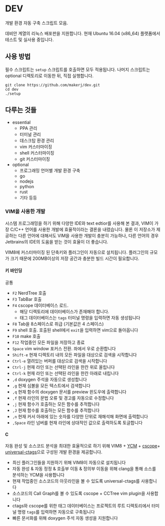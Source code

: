 # DEV
개발 환경 자동 구축 스크립트 모음.

데비안 계열의 리눅스 배포판을 지원합니다. 현재 Ubuntu 16.04 (x86_64) 플랫폼에서 테스트 및 실사용 중입니다.

## 사용 방법
필수 스크립트는 `setup` 스크립트를 호출하면 모두 적용됩니다. 나머지 스크립트는 optional 디렉토리로 이동한 뒤, 직접 실행합니다.
```
git clone https://github.com/makerj/dev.git
cd dev
./setup
```

## 다루는 것들
- essential
  - PPA 관리
  - 터미널 관리
  - 데스크탑 환경 관리
  - vim 커스터마이징
  - shell 커스터마이징
  - git 커스터마이징
- optional
  - 프로그래밍 언어별 개발 환경 구축
  - go
  - nodejs
  - python
  - rust
  - 기타 등등

### VIM을 사용한 개발
시스템 프로그래밍을 하기 위해 다양한 IDE와 text edtior를 사용해 본 결과, VIM이 가장 C/C++ 언어를 사용한 개발에 효율적이라는 결론을 내렸습니다.
물론 이 저장소가 제공하는 다른 언어에 대해서도 VIM을 사용한 개발이 충분히 가능하나, 다른 언어의 경우 Jetbrains의 IDE의 도움을 받는 것이 효율이 더 좋습니다.

VIM8에 커스터마이징 된 단축키와 플러그인이 자동으로 설치됩니다. 플러그인의 규모가 크기 때문에 200MB이상의 저장 공간과 충분한 빌드 시간이 필요합니다.

#### 키 바인딩
공통
- `F2` NerdTree 호출
- `F3` TabBar 호출
- `F4` cscope 데이터베이스 로드.
  - 해당 디렉토리에 데이터베이스가 존재해야 합니다.
  - 태그 데이터베이스는 `tags` 터미널 명령을 입력하면 자동 생성됩니다
- `F8` Tab을 8스페이스로 취급 (기본값은 4 스페이스)
- `F9` shell 호출. 호출된 shell에서 `exit`을 입력하면 vim으로 돌아옵니다
- `F10` make 호출
- `F12` 작업중인 모든 파일을 저장하고 종료
- `Space` vim window 포커스 전환. 좌에서 우로 순환합니다
- `Shift-e` 현재 디렉토리 내의 모든 파일을 대상으로 검색을 시작합니다
- `Ctrl-e` 열려있는 버퍼를 대상으로 검색을 시작합니다
- `Ctrl-j` 현재 라인 또는 선택된 라인을 한칸 위로 올립니다
- `Ctrl-k` 현재 라인 또는 선택된 라인을 한칸 아래로 내립니다
- `,d` doxygen 주석을 자동으로 생성합니다
- `,g` 현재 심볼을 모든 텍스트에서 검색합니다
- `,q` 현재 함수의 doxygen 문서를 preview 윈도우에 출력합니다
- `,f` 현재 라인의 문법 오류 및 경고를 자동으로 수정합니다
- `,j` 현재 함수가 호출하는 모든 함수를 추적합니다
- `,J` 현재 함수를 호출하는 모든 함수를 추적합니다
- `,n` 현재 커서 아래에 있는 숫자를 다양한 단위로 재해석해 화면에 출력합니다
- `,Space` 라인 넘버를 현재 라인에 상대적인 값으로 출력하도록 토글합니다


#### C
자동 완성 및 소스코드 분석을 최대한 효율적으로 하기 위해 VIM8 + [YCM](https://github.com/Valloric/YouCompleteMe) + [cscope](http://cscope.sourceforge.net/)+ [universal-ctags](https://github.com/universal-ctags/ctags)으로 구성된 개발 환경을 제공합니다.
- 최신 플러그인들을 지원하기 위해 VIM8이 자동으로 설치됩니다
- 자동 완성 & 자동 정정 & 호출부 이동 & 정의부 이동을 위해 clang을 통해 소스를 분석하는 YCM을 사용합니다
- 현재 작업중인 소스코드의 아웃라인을 볼 수 있도록 universal-ctags를 사용합니다
- 소스코드의 Call Graph를 볼 수 있도록 cscope + CCTree vim plugin을 사용합니다
- ctags와 cscope를 위한 태그 데이터베이스는 프로젝트의 루트 디렉토리에서 터미널 명령 `tags`를 입력하면 자동으로 구축됩니다
- 빠른 문서화를 위해 doxygen 주석 자동 생성을 지원합니다
